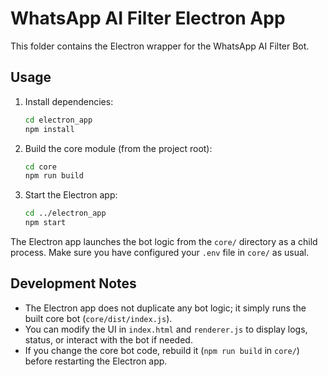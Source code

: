 # WhatsApp AI Filter Electron App

This folder contains the Electron wrapper for the WhatsApp AI Filter Bot.

## Usage

1. Install dependencies:
   ```zsh
   cd electron_app
   npm install
   ```
2. Build the core module (from the project root):
   ```zsh
   cd core
   npm run build
   ```
3. Start the Electron app:
   ```zsh
   cd ../electron_app
   npm start
   ```

The Electron app launches the bot logic from the `core/` directory as a child process. Make sure you have configured your `.env` file in `core/` as usual.

## Development Notes
- The Electron app does not duplicate any bot logic; it simply runs the built core bot (`core/dist/index.js`).
- You can modify the UI in `index.html` and `renderer.js` to display logs, status, or interact with the bot if needed.
- If you change the core bot code, rebuild it (`npm run build` in `core/`) before restarting the Electron app.

